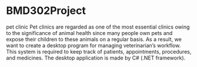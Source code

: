 # BMD302Project
pet clinic
Pet clinics are regarded as one of the most essential
clinics owing to the significance of animal health since
many people own pets and expose their children to
these animals on a regular basis. As a result, we want
to create a desktop program for managing
veterinarian’s workflow. This system is required to
keep track of patients, appointments, procedures, and
medicines. The desktop application is made by C# (.NET
framework).
